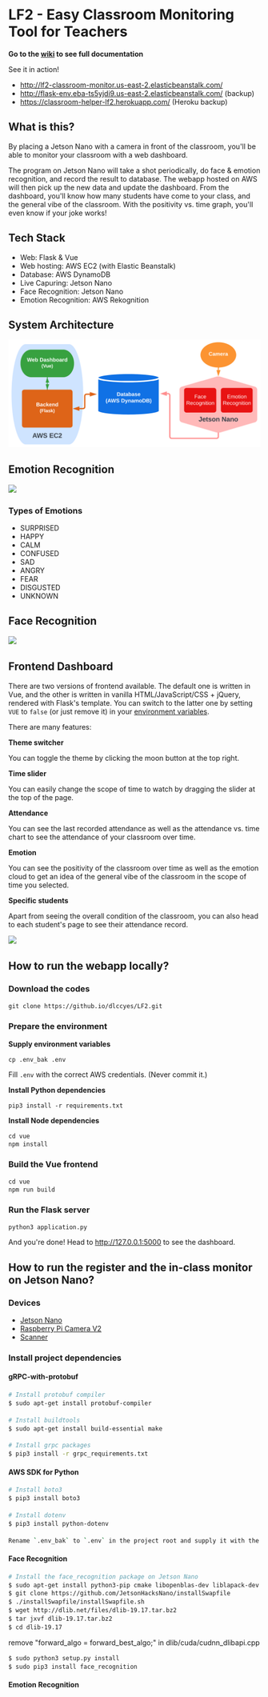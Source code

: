 # LF2 - Easy Classroom Monitoring Tool for Teachers

**Go to the [wiki](https://github.com/dlccyes/LF2/wiki) to see full documentation**

See it in action!  

- <http://lf2-classroom-monitor.us-east-2.elasticbeanstalk.com/>
- <http://flask-env.eba-ts5yjdi9.us-east-2.elasticbeanstalk.com/> (backup)
- <https://classroom-helper-lf2.herokuapp.com/> (Heroku backup)

## What is this?

By placing a Jetson Nano with a camera in front of the classroom, you'll be able to monitor your classroom with a web dashboard. 

The program on Jetson Nano will take a shot periodically, do face & emotion recognition, and record the result to database. The webapp hosted on AWS will then pick up the new data and update the dashboard. From the dashboard, you'll know how many students have come to your class, and the general vibe of the classroom. With the positivity vs. time graph, you'll even know if your joke works!

## Tech Stack

- Web: Flask & Vue
- Web hosting: AWS EC2 (with Elastic Beanstalk)
- Database: AWS DynamoDB
- Live Capuring: Jetson Nano
- Face Recognition: Jetson Nano
- Emotion Recognition: AWS Rekognition

## System Architecture

![sys arch](resources/sys_arch.png)

## Emotion Recognition

![](https://i.imgur.com/GSGXw4c.png)

### Types of Emotions

- SURPRISED
- HAPPY
- CALM
- CONFUSED
- SAD
- ANGRY
- FEAR
- DISGUSTED
- UNKNOWN

## Face Recognition

![](https://i.imgur.com/7W5aEJm.png)

## Frontend Dashboard

There are two versions of frontend available. The default one is written in Vue, and the other is written in vanilla HTML/JavaScript/CSS + jQuery, rendered with Flask's template. You can switch to the latter one by setting `VUE` to `false` (or just remove it) in your [environment variables](.env_bak).

There are many features:

**Theme switcher**

You can toggle the theme by clicking the moon button at the top right.

**Time slider**

You can easily change the scope of time to watch by dragging the slider at the top of the page.

**Attendance**

You can see the last recorded attendance as well as the attendance vs. time chart to see the attendance of your classroom over time.

**Emotion**

You can see the positivity of the classroom over time as well as the emotion cloud to get an idea of the general vibe of the classroom in the scope of time you selected.

**Specific students**

Apart from seeing the overall condition of the classroom, you can also head to each student's page to see their attendance record.

![](https://i.imgur.com/yXz8QOK.png)

## How to run the webapp locally?

### Download the codes

```
git clone https://github.io/dlccyes/LF2.git
```

### Prepare the environment

**Supply environment variables**

```
cp .env_bak .env
```
Fill `.env` with the correct AWS credentials. (Never commit it.)

**Install Python dependencies**

```
pip3 install -r requirements.txt
```

**Install Node dependencies**

```
cd vue
npm install
```

### Build the Vue frontend

```
cd vue
npm run build
```

### Run the Flask server

```
python3 application.py
```

And you're done! Head to <http://127.0.0.1:5000> to see the dashboard.

## How to run the register and the in-class monitor on Jetson Nano?
### Devices
- [Jetson Nano](https://www.nvidia.com/zh-tw/autonomous-machines/embedded-systems/jetson-nano/)
- [Raspberry Pi Camera V2](https://www.raspberrypi.com/products/camera-module-v2/)
- [Scanner](https://www.amazon.com/usb-scanner/s?k=usb+scanner)

### Install project dependencies
#### gRPC-with-protobuf
```bash
# Install protobuf compiler
$ sudo apt-get install protobuf-compiler

# Install buildtools
$ sudo apt-get install build-essential make

# Install grpc packages
$ pip3 install -r grpc_requirements.txt
```

#### AWS SDK for Python
```bash
# Install boto3
$ pip3 install boto3

# Install dotenv
$ pip3 install python-dotenv

Rename `.env_bak` to `.env` in the project root and supply it with the correct credentials for this script to work.
```

#### Face Recognition
```bash
# Install the face_recognition package on Jetson Nano
$ sudo apt-get install python3-pip cmake libopenblas-dev liblapack-dev libjpeg-dev
$ git clone https://github.com/JetsonHacksNano/installSwapfile
$ ./installSwapfile/installSwapfile.sh
$ wget http://dlib.net/files/dlib-19.17.tar.bz2 
$ tar jxvf dlib-19.17.tar.bz2
$ cd dlib-19.17
```
remove "forward_algo = forward_best_algo;" in dlib/cuda/cudnn_dlibapi.cpp
```bash
$ sudo python3 setup.py install
$ sudo pip3 install face_recognition
```



#### Emotion Recognition
